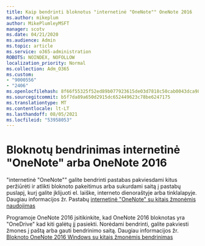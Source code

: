 ```yaml
---
title: Kaip bendrinti bloknotus "internetinė "OneNote"" OneNote 2016
ms.author: mikeplum
author: MikePlumleyMSFT
manager: scotv
ms.date: 04/21/2020
ms.audience: Admin
ms.topic: article
ms.service: o365-administration
ROBOTS: NOINDEX, NOFOLLOW
localization_priority: Normal
ms.collection: Adm_O365
ms.custom:
- "9000556"
- "2406"
ms.openlocfilehash: 8f66f55325f52ed89b077923615de03d7818c50cab0043dca98aadca3e725bc8
ms.sourcegitcommit: b5f7da89a650d2915dc652449623c78be6247175
ms.translationtype: MT
ms.contentlocale: lt-LT
ms.lasthandoff: 08/05/2021
ms.locfileid: "53958053"
---
```

# <a name="share-notebooks-in-onenote-for-the-web-or-onenote-2016"></a>Bloknotų bendrinimas internetinė "OneNote" arba OneNote 2016

"internetinė "OneNote"" galite bendrinti pastabas pakviesdami kitus peržiūrėti ir atlikti bloknoto pakeitimus arba sukurdami saitą į pastabų puslapį, kurį galite įklijuoti el. laiške, interneto dienoraštyje arba tinklalapyje. Daugiau informacijos žr. Pastabų [internetinė "OneNote" su kitais žmonėmis naudojimas](https://support.office.com/article/D3481FBE-E06C-4883-B7E9-B2EE9F38AED3)

Programoje OneNote 2016 įsitikinkite, kad OneNote 2016 bloknotas yra "OneDrive" kad kiti galėtų jį pasiekti. Norėdami bendrinti, galite pakviesti žmones į paštą arba gauti bendrinimo saitą. Daugiau informacijos žr. [Bloknoto OneNote 2016 Windows su kitais žmonėmis bendrinimas](https://support.office.com/article/d14b6033-7a95-4536-9216-bb0a5e0f8285)